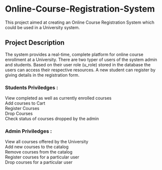 # Online-Course-Registration-System
This project aimed at creating an Online Course Registration System which could be used in a University system.

## Project Description
The system provides a real-time, complete platform for online course enrollment at a University. 
There are two typer of users of the system admin and students. Based on their user role (u_role) stored in the database the users can access their respective resources. 
A new student can register by giving details in the registration form. 

### Students Priviledges :
View completed as well as currently enrolled courses <br/>
Add courses to Cart <br/>
Register Courses <br/>
Drop Courses <br/>
Check status of courses dropped by the admin

### Admin Priviledges :
View all courses offered by the University <br/>
Add new courses to the catalog <br/>
Remove courses from the catalog <br/>
Register courses for a particular user <br/>
Drop courses for a particular user

